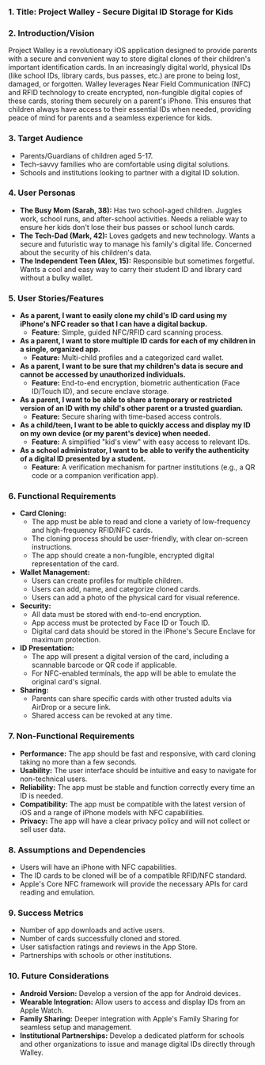 ### **1. Title: Project Walley - Secure Digital ID Storage for Kids**

### **2. Introduction/Vision**
Project Walley is a revolutionary iOS application designed to provide parents with a secure and convenient way to store digital clones of their children's important identification cards. In an increasingly digital world, physical IDs (like school IDs, library cards, bus passes, etc.) are prone to being lost, damaged, or forgotten. Walley leverages Near Field Communication (NFC) and RFID technology to create encrypted, non-fungible digital copies of these cards, storing them securely on a parent's iPhone. This ensures that children always have access to their essential IDs when needed, providing peace of mind for parents and a seamless experience for kids.

### **3. Target Audience**
*   Parents/Guardians of children aged 5-17.
*   Tech-savvy families who are comfortable using digital solutions.
*   Schools and institutions looking to partner with a digital ID solution.

### **4. User Personas**
*   **The Busy Mom (Sarah, 38):** Has two school-aged children. Juggles work, school runs, and after-school activities. Needs a reliable way to ensure her kids don't lose their bus passes or school lunch cards.
*   **The Tech-Dad (Mark, 42):** Loves gadgets and new technology. Wants a secure and futuristic way to manage his family's digital life. Concerned about the security of his children's data.
*   **The Independent Teen (Alex, 15):** Responsible but sometimes forgetful. Wants a cool and easy way to carry their student ID and library card without a bulky wallet.

### **5. User Stories/Features**
*   **As a parent, I want to easily clone my child's ID card using my iPhone's NFC reader so that I can have a digital backup.**
    *   **Feature:** Simple, guided NFC/RFID card scanning process.
*   **As a parent, I want to store multiple ID cards for each of my children in a single, organized app.**
    *   **Feature:** Multi-child profiles and a categorized card wallet.
*   **As a parent, I want to be sure that my children's data is secure and cannot be accessed by unauthorized individuals.**
    *   **Feature:** End-to-end encryption, biometric authentication (Face ID/Touch ID), and secure enclave storage.
*   **As a parent, I want to be able to share a temporary or restricted version of an ID with my child's other parent or a trusted guardian.**
    *   **Feature:** Secure sharing with time-based access controls.
*   **As a child/teen, I want to be able to quickly access and display my ID on my own device (or my parent's device) when needed.**
    *   **Feature:** A simplified "kid's view" with easy access to relevant IDs.
*   **As a school administrator, I want to be able to verify the authenticity of a digital ID presented by a student.**
    *   **Feature:** A verification mechanism for partner institutions (e.g., a QR code or a companion verification app).

### **6. Functional Requirements**
*   **Card Cloning:**
    *   The app must be able to read and clone a variety of low-frequency and high-frequency RFID/NFC cards.
    *   The cloning process should be user-friendly, with clear on-screen instructions.
    *   The app should create a non-fungible, encrypted digital representation of the card.
*   **Wallet Management:**
    *   Users can create profiles for multiple children.
    *   Users can add, name, and categorize cloned cards.
    *   Users can add a photo of the physical card for visual reference.
*   **Security:**
    *   All data must be stored with end-to-end encryption.
    *   App access must be protected by Face ID or Touch ID.
    *   Digital card data should be stored in the iPhone's Secure Enclave for maximum protection.
*   **ID Presentation:**
    *   The app will present a digital version of the card, including a scannable barcode or QR code if applicable.
    *   For NFC-enabled terminals, the app will be able to emulate the original card's signal.
*   **Sharing:**
    *   Parents can share specific cards with other trusted adults via AirDrop or a secure link.
    *   Shared access can be revoked at any time.

### **7. Non-Functional Requirements**
*   **Performance:** The app should be fast and responsive, with card cloning taking no more than a few seconds.
*   **Usability:** The user interface should be intuitive and easy to navigate for non-technical users.
*   **Reliability:** The app must be stable and function correctly every time an ID is needed.
*   **Compatibility:** The app must be compatible with the latest version of iOS and a range of iPhone models with NFC capabilities.
*   **Privacy:** The app will have a clear privacy policy and will not collect or sell user data.

### **8. Assumptions and Dependencies**
*   Users will have an iPhone with NFC capabilities.
*   The ID cards to be cloned will be of a compatible RFID/NFC standard.
*   Apple's Core NFC framework will provide the necessary APIs for card reading and emulation.

### **9. Success Metrics**
*   Number of app downloads and active users.
*   Number of cards successfully cloned and stored.
*   User satisfaction ratings and reviews in the App Store.
*   Partnerships with schools or other institutions.

### **10. Future Considerations**
*   **Android Version:** Develop a version of the app for Android devices.
*   **Wearable Integration:** Allow users to access and display IDs from an Apple Watch.
*   **Family Sharing:** Deeper integration with Apple's Family Sharing for seamless setup and management.
*   **Institutional Partnerships:** Develop a dedicated platform for schools and other organizations to issue and manage digital IDs directly through Walley.
